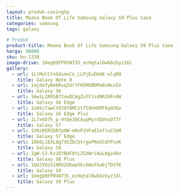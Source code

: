 ```yaml
---
layout: produk-casinghp
title: Moana Book Of Life Samsung Galaxy S9 Plus Case
categories: samsung
tags: galaxy

# Produk
product-title: Moana Book Of Life Samsung Galaxy S9 Plus Case
harga: 90000
sku: hn-1338
image-drive: 1UegQ9FP0VW73S_ecHqtalDwkDzbyz16l
gallery:
  - url: 1LtMuCCYoSdsmxCo_LLPjEvDUmE-wlqN9
    title: Galaxy Note 8
  - url: 1ajdaYyBebRxq3UrYFH5MVBDMa0cNxxEV
    title: Galaxy S6
  - url: 16w1LZA9SB72owDCAgZvtF1sdNRJHFn4W
    title: Galaxy S6 Edge
  - url: 1oAScTawCt02O70MCztf59hHXMF6yH3Ew
    title: Galaxy S6 Edge Plus
  - url: 1L7xkD7h_p-9tQeJQCAypMyrdQVmsOTTf
    title: Galaxy S7
  - url: 1V0z0ERZ6R7pOW-m0vPJVFaEIeftuCSbM
    title: Galaxy S7 Edge
  - url: 18k6L1EXLQgTdSZbCbtrgwPKmSCdYPuxK
    title: Galaxy S8
  - url: 1gW-S3-Kz1KYBdF0tLZSXWri8wLWgz4kU
    title: Galaxy S8 Plus
  - url: 1UUJYOzS19RXZdKwpXkc6WuFkwbjTD3fK
    title: Galaxy S9
  - url: 1UegQ9FP0VW73S_ecHqtalDwkDzbyz16l
    title: Galaxy S9 Plus
---
```

